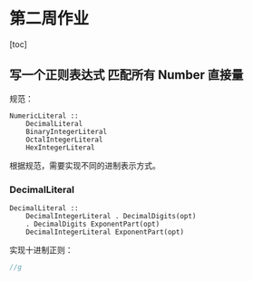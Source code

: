 # 第二周作业

[toc]

## 写一个正则表达式 匹配所有 Number 直接量

规范：

```
NumericLiteral ::
	DecimalLiteral 
	BinaryIntegerLiteral 
	OctalIntegerLiteral 
	HexIntegerLiteral
```

根据规范，需要实现不同的进制表示方式。

### DecimalLiteral

```
DecimalLiteral ::
	DecimalIntegerLiteral . DecimalDigits(opt) 
	. DecimalDigits ExponentPart(opt) 
	DecimalIntegerLiteral ExponentPart(opt)
```

实现十进制正则：

```js
//g
```

